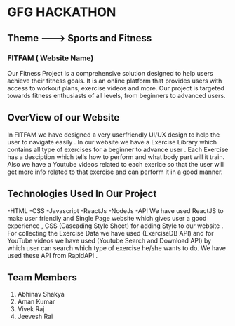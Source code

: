# GFG HACKATHON 
## Theme ---> Sports and Fitness
### FITFAM ( Website Name)
Our Fitness Project is a comprehensive solution designed to help users achieve their fitness goals. It is an online platform that provides users with access to workout plans, exercise videos and more. Our project is targeted towards fitness enthusiasts of all levels, from beginners to advanced users.

## OverView of our Website
In FITFAM we have designed a very userfriendly UI/UX design to help the user to navigate easily . In our website we have a Exercise Library which contains all type of exercises for a beginner to advance user . Each Exercise has a desciption which tells how to perform and what body part will it train. Also we have a Youtube videos related to each exerice so that the user will get more info related to that exercise and can perform it in a good manner. 

## Technologies Used In Our Project
-HTML 
-CSS
-Javascript
-ReactJs
-NodeJs
-API
We have used ReactJS  to make user friendly and Single Page website which gives user a good experience , CSS (Cascading Style Sheet) for adding Style to our website .
For collecting the Exercise Data we have used (ExerciseDB API) and for YouTube videos we have used (Youtube Search and Download API) by which user can search which type of exercise he/she wants to do. We have used these API from RapidAPI .

## Team Members
1. Abhinav Shakya
2. Aman Kumar
3. Vivek Raj 
4. Jeevesh Rai
